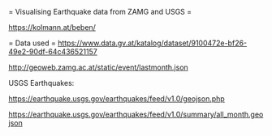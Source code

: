 = Visualising Earthquake data from ZAMG and USGS =

https://kolmann.at/beben/

= Data used =
https://www.data.gv.at/katalog/dataset/9100472e-bf26-49e2-90df-64c436521157

http://geoweb.zamg.ac.at/static/event/lastmonth.json


USGS Earthquakes:

https://earthquake.usgs.gov/earthquakes/feed/v1.0/geojson.php

https://earthquake.usgs.gov/earthquakes/feed/v1.0/summary/all_month.geojson

